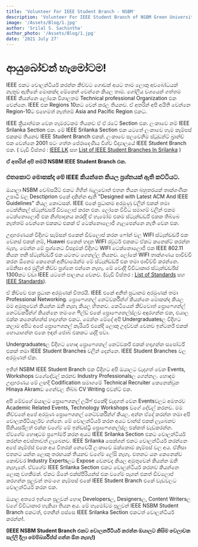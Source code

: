 ```yaml
---
title: 'Volunteer For IEEE Student Branch - NSBM'
description: 'Volunteer For IEEE Student Branch of NSBM Green University'
image: '/Assets/Blog/1.jpg'
author: 'Srilal S. Sachintha'
author_photo: '/Assets/Blog/1.jpg'
date: '2021 July 27'
---
```


# **ආයුබෝවන් හැමෝටම!**

IEEE එකට වොලන්ටියර් කරන්න කිව්වට ගොඩක් අයට තාම ලොකු අවබෝධයක් නැතුව ඇතිනේ මොකක්ද මේකෙන් වෙන්නෙ කියල තාම.
ගෝලීය වශයෙන් ගත්තම IEEE කියන්නෙ ලෝකෙ විශාලතම  Technical professional Organization එක වෙන්නෙ. IEEE එක Regions 10කට වෙන් කරල තියනව. ඒ අතරින් අපි අයිති වෙන්නෙ Region-10ට එහෙමත් නැත්තම් Asia and Pacific Region එකට.

IEEE ක්‍රියාත්මක වෙන හැමරටකම තියනව ඒ ඒ රටේ Section එක. ලංකාවෙ නම් IEEE Srilanka Section එක. මේ IEEE Srilanka Section එක යටතේ ලංකාවෙ හැම කැම්පස් එකකම තියනව IEEE Student Branch එකක්. ලංකාවෙ පලවෙනිම ස්ටුඩන්ට් බ්‍රාන්ච් එක වෙන්නෙ 2001 පටං ගත්ත පේරාදෙණිය විශ්ව විද්‍යාලයේ IEEE Student Branch එක. ( වැඩි විස්තර : [IEEE.LK](https://ieee.lk) සහ [List of IEEE Student Branches In Srilanka](https://ieee.lk/community/student-branches)  )

**ඒ අතරින් අපි තමයි NSBM IEEE Student Branch එක.**

### එතකොට මොකක්ද මේ IEEE කියන්නෙ කියල ප්‍රශ්නයක් ඇති කට්ටියට.

ඔයාලා NSBM වෙබ්සයිට් එකට ගිහින් බැලුවොත් එතන තියන බහුතරයක් තාක්ශණික උපාධි වල Desctiprion එකේ දකින්න ඇති "Designed with Latest ACM And IEEE Guidelines" කියල කොටසක්. IEEE එකේ ප්‍රධානම අරමුණු වලින් එකක් තමා ටෙක්නිකල් ස්ටෑන්ඩර්ස් ඩිවලොප් කරන එක.
ලෝකෙ විවිධ සමාගම් වලින් එකම ටෙක්නොලොජි එක නිශ්පාදනය කරද්දි ඒ හැමෝම එකම ස්ටෑන්ඩර්ඩ් එකක තිබ්බෙ නැත්තම් වෙන්නෙ එකකට එකක් ඒ ටෙක්නොලොජි ගැලපෙන්නෙ නැති වෙන එක.

උදාහරණයක් විදිහට සැම්සන් එකෙන් ඩිවලොප් කරන ෆෝන් වල WIFI ස්ටෑන්ඩර්ඩ් එක වෙනස් එකක් නම්, Huawei එකෙන් හදන WIFI රවුටර් එකකට ඒකට කනෙක්ට් කරන්න බැහැ. මෙන්න මේ ප්‍රශ්නෙට විසදුමක් විදිහට WIFI ටෙක්නොලොජි එක IEEE 802.11 කියන තනි ස්ටෑන්ඩර්ඩ් එක යටතට ගෙනල්ල තියනව. ලෝකේ WIFI තාක්ශණය පාවිච්චි කරන ඕනෙම කෙනෙක් අනිවාර්‍යෙන්ම මේ ස්ටෑන්ඩර්ඩ් එක තමා පාවිච්චි කරන්නෙ. මේනිසා අර මුලින් කිව්ව ප්‍රශ්නෙ එන්නෙ නැහැ.  මේ වෙද්දි විවිධාකාර ස්ටෑන්ඩර්ඩ්ස් 1300කට වඩා IEEE යටතේ පාලනය වෙනව. (වැඩි විස්තර : [List of Standards](https://en.wikipedia.org/wiki/IEEE_Standards_Association) සහ [IEEE Standards](https://standards.ieee.org/standard/index.html)).

ඒ කිව්වෙ එක ප්‍රධාන අරමුණක් විතරයි. IEEE එකේ අනිත් ප්‍රධානම අරමුණක් තමා Professional Networking. ප්‍රොෆෙශනල් නෙට්වර්කින්ග් කියන්නෙ මොකක්ද කියල මම අමුතුවෙන් කියන්න ඔනි නැහැ කියල හිතනව. කෙටියෙන් කිව්වොත් ප්‍රොෆෙශන්ල් නෙට්වර්කින්ග් කියන්නෙ තමංගෙ ෆීල්ඩ් එකේ ප්‍රොෆෙශනල්ස්ලව අඳුරගන්න එක, එයාල එක්ක කනෙක්ශන්ස් හදාගන්න එකට. මෙන්න මේදේ අපි Undergraduatesල විදිහට කලාම අපිට අපේ ප්‍රොෆෙශනල් කැරියර් එකේදි ලොකු උදව්වක් වෙනව ඉන්ටර්න් එකක් හොයාගන්න එකෙ ඉඳන් ජොබ් එකකට යද්දි පවා.

Undergraduatesල විදිහට හොඳ ප්‍රොෆෙශනල් නෙට්වර්ක් එකක් හදාගන්න සපෝර්ට් එකක් තමා IEEE Student Branches වලින් දෙන්නෙ. IEEE Student Branches වල අරමුණත් ඒක.

ඉතින් NSBM IEEE Student Branch එක විදිහට අපි ඔයාලට වැදගත් වෙන Events, Workshops වගේදේවල් කරනව Industry Professionalsල ගෙන්නල. හොඳම උදාහරණය මේ ලඟදි Codification සමාගමේ Technical Recruiter කෙනෙක්වුන Hinaya Akramව ගෙන්වල තිබ්බ CV Writing එවන්ට් එක.

අපි මේවගේ ඔයාලට ප්‍රොෆෙශනල් ලයිෆ් එකේදි වැදගත් වෙන Eventsවලට අමතරව Academic Related Events, Technology Workshops වගේ දේවල් කරනව. මම කිව්වනේ අපේ අරමුණ ප්‍රොෆෙශනල් නෙට්වර්කින්ග් කියල. අන්න ඒදේ කරන්න තමා අපි වොලර්න්ටියර්ලව ගන්නෙ. මේ වොලන්ටියර් කරන අයට චාන්ස් එකක් ලැබෙනව සීනියර්ස්ලත් එක්ක වගේම මේ ඉන්ඩස්ට්‍රි ප්‍රොෆෙශනල්ස්ල එක්කත් වැඩකරන්න. ඒවගේම හොඳටම ප්‍රෆෝර්ම් කරන අයට IEEE Srilanka Section එකට වොලන්ටියර් කරන්න අවස්තාවත් ලැබෙනව. IEEE Srilanka සෙක්ශන් එකට වොලන්ටියර් කරන්නෙ අපේ කැම්ප්ස් එකෙ අය විතරක් නෙවෙයි ලංකාවෙ ඔක්කොම කැම්පස් වල අය. ඒනිසා එතනට යන්න ලොකු තරඟයක් තියනව වගේම ලේසි නැහැ. එතනට යන කෙනෙක්ව කොච්චර Industry Expertsලට Expose වෙනවද කියල අමුතුවෙන් කියන්න ඔනි නැහැනේ. ඒවගේම IEEE Srilanka Section එකට වොලන්ටියර් කරනව කියන්නෙ ලොකු වගකීමක්. ඒකට ඕනේ එක්ස්පීරියන්ස් එක වගේම පැශන් එකත් ඩිවලොප් කරගන්න පුලුවන් තමංගෙ කැම්පස් එකේ IEEE Student Branch එකේ වැඩවලට වොලන්ටියර් කරන එක.

ඔයාල අතරෙ ඉන්නෙ පුලුවන් හොද Developersල, Designersල, Content Writersල වගේ විවිධාකාර හැකියා තියන අය. මේ හැමෝටම පුලුවන් IEEE NSBM Student Branch එකටත්, එතනින් පස්සෙ IEEE Srilanka Section එකටත් වොලන්ටියර් කරන්න!.

**(IEEE NSBM Student Branch එකට වොලර්න්ටියර් කරන්න ඔයාලට කිසිම වෙලාවක සල්ලි දීලා මෙම්බර්ශිප්ස් ගන්න ඕන නැහැ!)**

